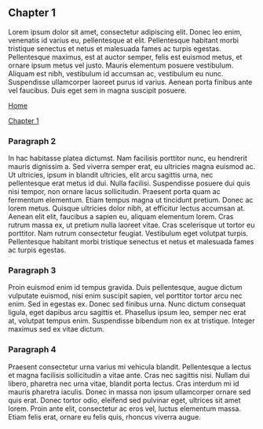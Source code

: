 ## Chapter 1

Lorem ipsum dolor sit amet, consectetur adipiscing elit. Donec leo enim, venenatis id varius eu, pellentesque at elit. Pellentesque habitant morbi tristique senectus et netus et malesuada fames ac turpis egestas. Pellentesque maximus, est at auctor semper, felis est euismod metus, et ornare ipsum metus vel justo. Mauris elementum posuere vestibulum. Aliquam est nibh, vestibulum id accumsan ac, vestibulum eu nunc. Suspendisse ullamcorper laoreet purus id varius. Aenean porta finibus ante vel faucibus. Duis eget sem in magna suscipit posuere.

[Home](https://noobgab.github.io/test/index)

[Chapter 1](https://noobgab.github.io/test/chapter01)

### Paragraph 2

In hac habitasse platea dictumst. Nam facilisis porttitor nunc, eu hendrerit mauris dignissim a. Sed viverra semper erat, eu ultricies magna euismod ac. Ut ultricies, ipsum in blandit ultricies, elit arcu sagittis urna, nec pellentesque erat metus id dui. Nulla facilisi. Suspendisse posuere dui quis nisi tempor, non ornare lacus sollicitudin. Praesent porta quam ac fermentum elementum. Etiam tempus magna ut tincidunt pretium. Donec ac lorem metus. Quisque ultricies dolor nibh, at efficitur lectus accumsan at. Aenean elit elit, faucibus a sapien eu, aliquam elementum lorem. Cras rutrum massa ex, ut pretium nulla laoreet vitae. Cras scelerisque ut tortor eu porttitor. Nam rutrum consectetur feugiat. Vestibulum eget volutpat turpis. Pellentesque habitant morbi tristique senectus et netus et malesuada fames ac turpis egestas.

### Paragraph 3

Proin euismod enim id tempus gravida. Duis pellentesque, augue dictum vulputate euismod, nisi enim suscipit sapien, vel porttitor tortor arcu nec enim. Sed in egestas ex. Donec sed finibus urna. Nunc dictum consequat ligula, eget dapibus arcu sagittis et. Phasellus ipsum leo, semper nec erat at, volutpat tempus enim. Suspendisse bibendum non ex at tristique. Integer maximus sed ex vitae dictum.

### Paragraph 4

Praesent consectetur urna varius mi vehicula blandit. Pellentesque a lectus et magna facilisis sollicitudin a vitae ante. Cras nec sagittis nisi. Nullam dui libero, pharetra nec urna vitae, blandit porta lectus. Cras interdum mi id mauris pharetra iaculis. Donec in massa non ipsum ullamcorper ornare sed quis erat. Donec tortor odio, eleifend sed pulvinar eget, ultrices sit amet lorem. Proin ante elit, consectetur ac eros vel, luctus elementum massa. Etiam felis erat, ornare eu felis quis, rhoncus viverra augue.